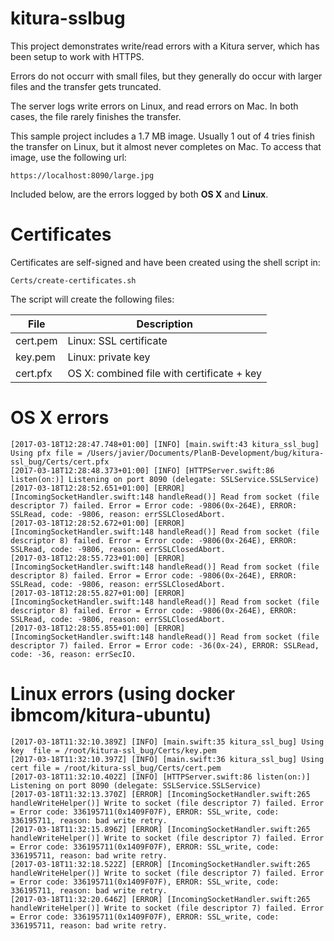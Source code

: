 # kitura-sslbug

This project demonstrates write/read errors with a Kitura server, which has been setup to work with HTTPS.

Errors do not occurr with small files, but they generally do occur with larger files and the transfer gets truncated.

The server logs write errors on Linux, and read errors on Mac. In both cases, the file rarely finishes the transfer.

This sample project includes a 1.7 MB image. Usually 1 out of 4 tries finish the transfer on Linux, but it almost never completes on Mac. To access that image, use the following url:

```
https://localhost:8090/large.jpg
```

Included below, are the errors logged by both **OS X** and **Linux**.

# Certificates

Certificates are self-signed and have been created using the shell script in:

```
Certs/create-certificates.sh
```

The script will create the following files:

| File     | Description                                |
| -------- | ------------------------------------------ |
| cert.pem | Linux: SSL certificate                     |
| key.pem  | Linux: private key                         |
| cert.pfx | OS X: combined file with certificate + key |

# OS X errors

```
[2017-03-18T12:28:47.748+01:00] [INFO] [main.swift:43 kitura_ssl_bug] Using pfx file = /Users/javier/Documents/PlanB-Development/bug/kitura-ssl_bug/Certs/cert.pfx
[2017-03-18T12:28:48.373+01:00] [INFO] [HTTPServer.swift:86 listen(on:)] Listening on port 8090 (delegate: SSLService.SSLService)
[2017-03-18T12:28:52.651+01:00] [ERROR] [IncomingSocketHandler.swift:148 handleRead()] Read from socket (file descriptor 7) failed. Error = Error code: -9806(0x-264E), ERROR: SSLRead, code: -9806, reason: errSSLClosedAbort.
[2017-03-18T12:28:52.672+01:00] [ERROR] [IncomingSocketHandler.swift:148 handleRead()] Read from socket (file descriptor 8) failed. Error = Error code: -9806(0x-264E), ERROR: SSLRead, code: -9806, reason: errSSLClosedAbort.
[2017-03-18T12:28:55.723+01:00] [ERROR] [IncomingSocketHandler.swift:148 handleRead()] Read from socket (file descriptor 8) failed. Error = Error code: -9806(0x-264E), ERROR: SSLRead, code: -9806, reason: errSSLClosedAbort.
[2017-03-18T12:28:55.827+01:00] [ERROR] [IncomingSocketHandler.swift:148 handleRead()] Read from socket (file descriptor 8) failed. Error = Error code: -9806(0x-264E), ERROR: SSLRead, code: -9806, reason: errSSLClosedAbort.
[2017-03-18T12:28:55.855+01:00] [ERROR] [IncomingSocketHandler.swift:148 handleRead()] Read from socket (file descriptor 7) failed. Error = Error code: -36(0x-24), ERROR: SSLRead, code: -36, reason: errSecIO.
```
# Linux errors (using docker ibmcom/kitura-ubuntu)

```
[2017-03-18T11:32:10.389Z] [INFO] [main.swift:35 kitura_ssl_bug] Using key  file = /root/kitura-ssl_bug/Certs/key.pem
[2017-03-18T11:32:10.397Z] [INFO] [main.swift:36 kitura_ssl_bug] Using cert file = /root/kitura-ssl_bug/Certs/cert.pem
[2017-03-18T11:32:10.402Z] [INFO] [HTTPServer.swift:86 listen(on:)] Listening on port 8090 (delegate: SSLService.SSLService)
[2017-03-18T11:32:13.370Z] [ERROR] [IncomingSocketHandler.swift:265 handleWriteHelper()] Write to socket (file descriptor 7) failed. Error = Error code: 336195711(0x1409F07F), ERROR: SSL_write, code: 336195711, reason: bad write retry.
[2017-03-18T11:32:15.896Z] [ERROR] [IncomingSocketHandler.swift:265 handleWriteHelper()] Write to socket (file descriptor 7) failed. Error = Error code: 336195711(0x1409F07F), ERROR: SSL_write, code: 336195711, reason: bad write retry.
[2017-03-18T11:32:18.522Z] [ERROR] [IncomingSocketHandler.swift:265 handleWriteHelper()] Write to socket (file descriptor 7) failed. Error = Error code: 336195711(0x1409F07F), ERROR: SSL_write, code: 336195711, reason: bad write retry.
[2017-03-18T11:32:20.646Z] [ERROR] [IncomingSocketHandler.swift:265 handleWriteHelper()] Write to socket (file descriptor 7) failed. Error = Error code: 336195711(0x1409F07F), ERROR: SSL_write, code: 336195711, reason: bad write retry.

```

